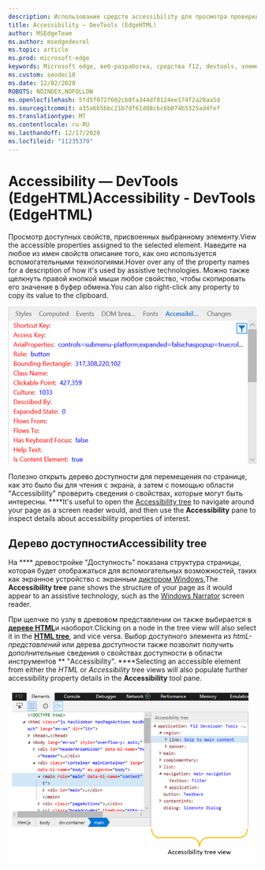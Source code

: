 ```yaml
---
description: Использование средств accessibility для просмотра проверки и тестирования доступности страницы
title: Accessibility — DevTools (EdgeHTML)
author: MSEdgeTeam
ms.author: msedgedevrel
ms.topic: article
ms.prod: microsoft-edge
keywords: Microsoft edge, веб-разработка, средства f12, devtools, элементы, доступность
ms.custom: seodec18
ms.date: 12/02/2020
ROBOTS: NOINDEX,NOFOLLOW
ms.openlocfilehash: 5fd5f072f602cb8fa344df8124ee174f2a20aa5d
ms.sourcegitcommit: a35a6b5bbc21b7df61d08cbc6b074b5325ad4fef
ms.translationtype: MT
ms.contentlocale: ru-RU
ms.lasthandoff: 12/17/2020
ms.locfileid: "11235379"
---
```

# <span data-ttu-id="4f823-104">Accessibility — DevTools (EdgeHTML)</span><span class="sxs-lookup"><span data-stu-id="4f823-104">Accessibility - DevTools (EdgeHTML)</span></span>  

<span data-ttu-id="4f823-105">Просмотр доступных свойств, присвоенных выбранному элементу.</span><span class="sxs-lookup"><span data-stu-id="4f823-105">View the accessible properties assigned to the selected element.</span></span> <span data-ttu-id="4f823-106">Наведите на любое из имен свойств описание того, как оно используется вспомогательными технологиями.</span><span class="sxs-lookup"><span data-stu-id="4f823-106">Hover over any of the property names for a description of how it's used by assistive technologies.</span></span> <span data-ttu-id="4f823-107">Можно также щелкнуть правой кнопкой мыши любое свойство, чтобы скопировать его значение в буфер обмена.</span><span class="sxs-lookup"><span data-stu-id="4f823-107">You can also right-click any property to copy its value to the clipboard.</span></span>

![Области доступности](../media/elements_accessibility.png)

<span data-ttu-id="4f823-109">Полезно открыть дерево доступности для перемещения по странице, как это было бы для чтения с экрана, а затем с помощью области "Accessibility" проверить сведения о свойствах, которые могут быть интересны. [](#accessibility-tree) \*\*\*\*</span><span class="sxs-lookup"><span data-stu-id="4f823-109">It's useful to open the [Accessibility tree](#accessibility-tree) to navigate around your page as a screen reader would, and then use the **Accessibility** pane to inspect details about accessibility properties of interest.</span></span>

## <span data-ttu-id="4f823-110">Дерево доступности</span><span class="sxs-lookup"><span data-stu-id="4f823-110">Accessibility tree</span></span>  

<span data-ttu-id="4f823-111">На \*\*\*\* древостройке "Доступность" показана структура страницы, которая будет отображаться для вспомогательных возможностей, таких как экранное устройство с экранным [диктором Windows.](https://support.microsoft.com/help/22798/windows-10-narrator-get-started)</span><span class="sxs-lookup"><span data-stu-id="4f823-111">The **Accessibility tree** pane shows the structure of your page as it would appear to an assistive technology, such as the [Windows Narrator](https://support.microsoft.com/help/22798/windows-10-narrator-get-started) screen reader.</span></span>

<span data-ttu-id="4f823-112">При щелчке по узлу в древовом представлении он также выбирается в [**дереве HTML**](../elements.md#html-tree-view)и наоборот.</span><span class="sxs-lookup"><span data-stu-id="4f823-112">Clicking on a node in the tree view will also select it in the [**HTML tree**](../elements.md#html-tree-view), and vice versa.</span></span> <span data-ttu-id="4f823-113">Выбор доступного элемента из *htmL-представлений* или дерева доступности также позволит получить дополнительные сведения о свойствах доступности в области инструментов \*\* "Accessibility". \*\*\*\*</span><span class="sxs-lookup"><span data-stu-id="4f823-113">Selecting an accessible element from either the *HTML* or *Accessibility* tree views will also populate further accessibility property details in the **Accessibility** tool pane.</span></span> 

![Представление дерева доступности](../media/elements_accessibility_tree.png)

<!--  Here are further resources on [Accessibility with Microsoft Edge](../../accessibility.md).  -->  
